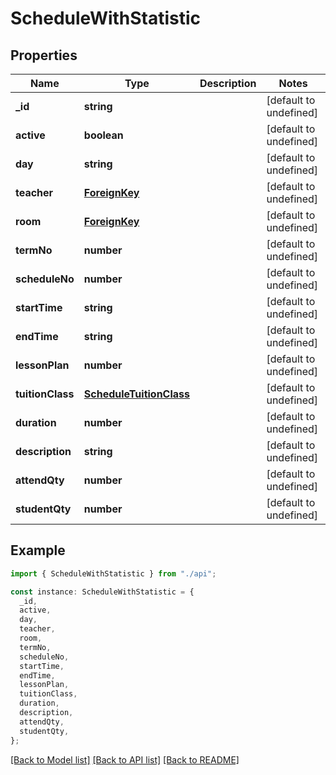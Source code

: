 # ScheduleWithStatistic

## Properties

| Name             | Type                                                | Description | Notes                  |
| ---------------- | --------------------------------------------------- | ----------- | ---------------------- |
| **\_id**         | **string**                                          |             | [default to undefined] |
| **active**       | **boolean**                                         |             | [default to undefined] |
| **day**          | **string**                                          |             | [default to undefined] |
| **teacher**      | [**ForeignKey**](ForeignKey.md)                     |             | [default to undefined] |
| **room**         | [**ForeignKey**](ForeignKey.md)                     |             | [default to undefined] |
| **termNo**       | **number**                                          |             | [default to undefined] |
| **scheduleNo**   | **number**                                          |             | [default to undefined] |
| **startTime**    | **string**                                          |             | [default to undefined] |
| **endTime**      | **string**                                          |             | [default to undefined] |
| **lessonPlan**   | **number**                                          |             | [default to undefined] |
| **tuitionClass** | [**ScheduleTuitionClass**](ScheduleTuitionClass.md) |             | [default to undefined] |
| **duration**     | **number**                                          |             | [default to undefined] |
| **description**  | **string**                                          |             | [default to undefined] |
| **attendQty**    | **number**                                          |             | [default to undefined] |
| **studentQty**   | **number**                                          |             | [default to undefined] |

## Example

```typescript
import { ScheduleWithStatistic } from "./api";

const instance: ScheduleWithStatistic = {
  _id,
  active,
  day,
  teacher,
  room,
  termNo,
  scheduleNo,
  startTime,
  endTime,
  lessonPlan,
  tuitionClass,
  duration,
  description,
  attendQty,
  studentQty,
};
```

[[Back to Model list]](../README.md#documentation-for-models) [[Back to API list]](../README.md#documentation-for-api-endpoints) [[Back to README]](../README.md)
